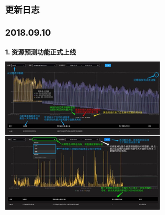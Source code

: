 # **更新日志**

# 2018.09.10

## 1. 资源预测功能正式上线

![](/part5/images/0910_predict01.jpeg)
![](/part5/images/0910_predict02.jpeg)

